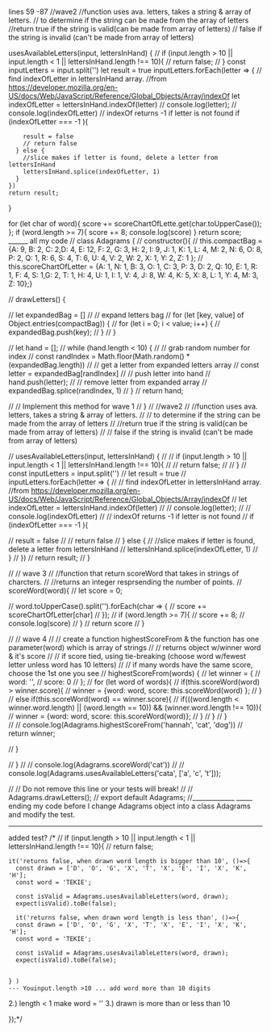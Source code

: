 lines 59 -87
//wave2 
  //function uses ava. letters, takes a string & array of letters.
  // to determine if the string can be made from the array of letters
      //return true if the string is valid(can be made from array of letters)
      // false if the string is invalid (can't be made from array of letters)

  usesAvailableLetters(input, lettersInHand) {
    // if (input.length > 10 || input.length < 1 || lettersInHand.length !== 10){
    //   return false;
    // }
    const inputLetters = input.split('')
    let result = true
    inputLetters.forEach(letter => {
      // find indexOfLetter in lettersInHand array. //from https://developer.mozilla.org/en-US/docs/Web/JavaScript/Reference/Global_Objects/Array/indexOf
      let indexOfLetter = lettersInHand.indexOf(letter)
      // console.log(letter);
      // console.log(indexOfLetter)
      // indexOf returns -1 if letter is not found
      if (indexOfLetter === -1 ){
       
        result = false
        // return false
      } else {
        //slice makes if letter is found, delete a letter from lettersInHand
        lettersInHand.splice(indexOfLetter, 1)
      }
    })
    return result;
  }

  for (let char of word){
      score += scoreChartOfLette.get(char.toUpperCase());
    };
    if (word.length >= 7){
      score += 8;
      console.log(score)
    }
    return score;
    ______ all my code 
    // class Adagrams { 
//   constructor(){
//     this.compactBag = {A: 9, B: 2, C: 2,D: 4, E: 12, F: 2, G: 3, H: 2, I: 9, J: 1, K: 1, L: 4, M: 2, N: 6, O: 8, P: 2, Q: 1, R: 6, S: 4, T: 6, U: 4, V: 2, W: 2, X: 1, Y: 2, Z: 1 };
//     this.scoreChartOfLetter = {A: 1, N: 1, B: 3, O: 1, C: 3, P: 3, D: 2, Q: 10, E: 1, R: 1, F: 4, S: 1,G: 2, T: 1, H: 4, U: 1, I: 1, V: 4, J: 8, W: 4, K: 5, X: 8, L: 1, Y: 4, M: 3, Z: 10};}
  
//     drawLetters() {
   
//     let expandedBag = []
//     // expand letters bag
//     for (let [key, value] of Object.entries(compactBag)) {
//       for (let i = 0; i < value; i++) {
//         expandedBag.push(key);
//       }
//     }

//     let hand = [];
//     while (hand.length < 10) {
//        // grab random number for index
//       const randIndex = Math.floor(Math.random() * (expandedBag.length))
//       // get a letter from expanded letters array
//       const letter = expandedBag[randIndex]
//       // push letter into hand 
//       hand.push(letter);
//       // remove letter from expanded array
//       expandedBag.splice(randIndex, 1)
//     }
//     return hand;

//     // Implement this method for wave 1
//   }
//   //wave2 
//   //function uses ava. letters, takes a string & array of letters.
//   // to determine if the string can be made from the array of letters
//       //return true if the string is valid(can be made from array of letters)
//       // false if the string is invalid (can't be made from array of letters)

//       usesAvailableLetters(input, lettersInHand) {
//         // if (input.length > 10 || input.length < 1 || lettersInHand.length !== 10){
//         //   return false;
//         // }
//         const inputLetters = input.split('')
//         let result = true
//         inputLetters.forEach(letter => {
//           // find indexOfLetter in lettersInHand array. //from https://developer.mozilla.org/en-US/docs/Web/JavaScript/Reference/Global_Objects/Array/indexOf
//           let indexOfLetter = lettersInHand.indexOf(letter)
//           // console.log(letter);
//           // console.log(indexOfLetter)
//           // indexOf returns -1 if letter is not found
//           if (indexOfLetter === -1 ){
           
//             result = false
//             // return false
//           } else {
//             //slice makes if letter is found, delete a letter from lettersInHand
//             lettersInHand.splice(indexOfLetter, 1)
//           }
//         })
//         return result;
//       }
  
//    // wave 3
//   //function that return scoreWord that takes in strings of charcters.
//   //returns an integer resprsending the number of points. 
//   scoreWord(word){
//     let score = 0;
    
//   word.toUpperCase().split('').forEach(char => {
//     score += scoreChartOfLetter[char] 
// });
// if (word.length >= 7){
//   score += 8;
//   console.log(score)
// }
// return score
// }

// // wave 4
// // create a function highestScoreFrom & the function has one parameter(word) which is array of strings
// // returns object w/winner word & it's score
// // if score tied, using tie-breaking (choose word w/fewest letter unless word has 10 letters)
// // if many words have the same score, choose the 1st one you see
// highestScoreFrom(words) {
//   let winner = {
//     word: '',
//     score: 0
//   };
//   for (let word of words){
//     if(this.scoreWord(word) > winner.score){
//       winner = {word: word, score: this.scoreWord(word) };
//     }
//     else if(this.scoreWord(word) == winner.score){
//       if(((word.length < winner.word.length) || (word.length == 10)) && (winner.word.length !== 10)){
//           winner = {word: word, score: this.scoreWord(word)};
//         }
//       }
//       }  
//       // console.log(Adagrams.highestScoreFrom('hannah', 'cat', 'dog'))
//   return winner;

// }

// }
// // console.log(Adagrams.scoreWord('cat'))
// // console.log(Adagrams.usesAvailableLetters('cata', ['a', 'c', 't']));

// // Do not remove this line or your tests will break!
// // Adagrams.drawLetters();
// export default Adagrams;
//_____________
_____ ending my code before I change Adagrams object into a class Adagrams and modify the test. 

____ 
added test? 
/* 
    //  if (input.length > 10 || input.length < 1 || lettersInHand.length !== 10){
     // return false;
    
    it('returns false, when drawn word length is bigger than 10', ()=>{
      const drawn = ['D', 'O', 'G', 'X', 'T', 'X', 'E', 'I', 'X', 'K', 'H'];
      const word = 'TEKIE';

      const isValid = Adagrams.usesAvailableLetters(word, drawn);
      expect(isValid).toBe(false);

      it('returns false, when drawn word length is less than', ()=>{
      const drawn = ['D', 'O', 'G', 'X', 'T', 'X', 'E', 'I', 'X', 'K', 'H'];
      const word = 'TEKIE';

      const isValid = Adagrams.usesAvailableLetters(word, drawn);
      expect(isValid).toBe(false);


    } )
    --- Youinput.length >10 ... add word more than 10 digits

2.) length < 1 make word = ''
3.) drawn is more than or less than 10 



  });*/